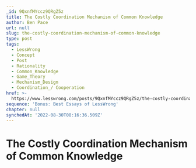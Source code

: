 ```yaml
---
_id: 9QxnfMYccz9QRgZ5z
title: The Costly Coordination Mechanism of Common Knowledge
author: Ben Pace
url: null
slug: the-costly-coordination-mechanism-of-common-knowledge
type: post
tags:
  - LessWrong
  - Concept
  - Post
  - Rationality
  - Common_Knowledge
  - Game_Theory
  - Mechanism_Design
  - Coordination_/ Cooperation
href: >-
  https://www.lesswrong.com/posts/9QxnfMYccz9QRgZ5z/the-costly-coordination-mechanism-of-common-knowledge
sequence: 'Bonus: Best Essays of LessWrong'
chapter: null
synchedAt: '2022-08-30T08:16:36.509Z'
---
```

# The Costly Coordination Mechanism of Common Knowledge


